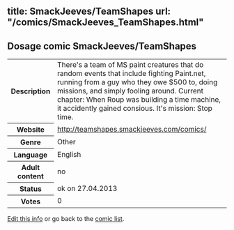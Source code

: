 title: SmackJeeves/TeamShapes
url: "/comics/SmackJeeves_TeamShapes.html"
---
Dosage comic SmackJeeves/TeamShapes
-----------------------------------------

<p id="msg"></p>
<script type="text/javascript">
if (window.location.search === '?edit_info_mail=sent_ok') {
  var elem = document.getElementById("msg");
  elem.innerHTML = 'Edited information sucessfully sent.';
  elem.className = 'ok';
}
</script>
<table class="comicinfo">
<tr>
<th>Description</th><td>There's a team of MS paint creatures that do random events that include fighting Paint.net, running from a guy who they owe $500 to, doing missions, and simply fooling around. Current chapter: When Roup was building a time machine, it accidently gained consious. It's mission: Stop time.</td>
</tr>
<tr>
<th>Website</th><td><a href="http://teamshapes.smackjeeves.com/comics/">http://teamshapes.smackjeeves.com/comics/</a></td>
</tr>
<tr>
<th>Genre</th><td>Other</td>
</tr>
<tr>
<th>Language</th><td>English</td>
</tr>
<tr>
<th>Adult content</th><td>no</td>
</tr>
<tr>
<th>Status</th><td>ok on 27.04.2013</td>
</tr>
<tr>
<th>Votes</th><td>0</td>
</tr>
</table>

[Edit this info](SmackJeeves_TeamShapes_edit.html) or go back to the [comic list](../comic-index.html).
